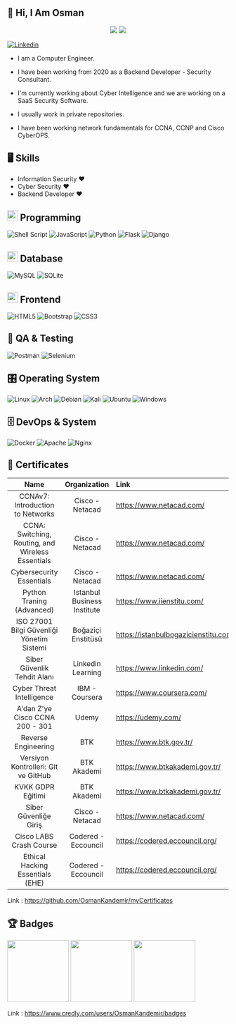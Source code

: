 
## 👋 Hi, I Am Osman

<p align="center"> <img src="https://komarev.com/ghpvc/?username=OsmanKandemir&label=Profile Views&color=brightgreen&style=plastic" /> <a href="https://twitter.com/osmankndmr?ref_src=twsrc%5Etfw" class="twitter-follow-button">
<img src="https://img.shields.io/twitter/follow/osmankndmr?style=social" />
</a></p>

[![Linkedin](https://img.shields.io/badge/-Linkedin-02f)](https://www.linkedin.com/in/itay-migdal-b91821116/)

- I am a Computer Engineer.
- I have been working from 2020 as a Backend Developer - Security Consultant.
- I'm currently working about Cyber Intelligence and we are working on a SaaS Security Software.

- I usually work in private repositories.
- I have been working network fundamentals for CCNA, CCNP and Cisco CyberOPS.



 ## 🖥️ Skills
 
 - Information Security ❤
 - Cyber Security ❤
 - Backend Developer ❤

## <img src="https://cdn.iconscout.com/icon/free/png-256/coding-294-459944.png" width="24px" height="24px"> Programming

![Shell Script](https://img.shields.io/badge/shell_script-%23121011.svg?style=for-the-badge&logo=gnu-bash&logoColor=white)
![JavaScript](https://img.shields.io/badge/javascript-%23323330.svg?style=for-the-badge&logo=javascript&logoColor=%23F7DF1E)
![Python](https://img.shields.io/badge/python-3670A0?style=for-the-badge&logo=python&logoColor=ffdd54)
![Flask](https://img.shields.io/badge/flask-%23000.svg?style=for-the-badge&logo=flask&logoColor=white)
![Django](https://img.shields.io/badge/django-%23092E20.svg?style=for-the-badge&logo=django&logoColor=white)

## <img src="https://cdn.iconscout.com/icon/free/png-256/database-828-448141.png" width="24px" height="24px"> Database

![MySQL](https://img.shields.io/badge/mysql-%2300f.svg?style=for-the-badge&logo=mysql&logoColor=white)
![SQLite](https://img.shields.io/badge/sqlite-%2307405e.svg?style=for-the-badge&logo=sqlite&logoColor=white)

## <img src="https://cdn.iconscout.com/icon/premium/png-256-thumb/frontend-1874446-1587018.png" width="24px" height="24px"> Frontend
![HTML5](https://img.shields.io/badge/html5-%23E34F26.svg?style=for-the-badge&logo=html5&logoColor=white)
![Bootstrap](https://img.shields.io/badge/bootstrap-%23563D7C.svg?style=for-the-badge&logo=bootstrap&logoColor=white)
![CSS3](https://img.shields.io/badge/css3-%231572B6.svg?style=for-the-badge&logo=css3&logoColor=white)

## 🧪 QA & Testing
![Postman](https://img.shields.io/badge/Postman-FF6C37?style=for-the-badge&logo=postman&logoColor=white)
![Selenium](https://img.shields.io/badge/-selenium-%43B02A?style=for-the-badge&logo=selenium&logoColor=white)

## 🎛️ Operating System
![Linux](https://img.shields.io/badge/Linux-FCC624?style=for-the-badge&logo=linux&logoColor=black)
![Arch](https://img.shields.io/badge/Arch%20Linux-1793D1?logo=arch-linux&logoColor=fff&style=for-the-badge)
![Debian](https://img.shields.io/badge/Debian-D70A53?style=for-the-badge&logo=debian&logoColor=white)
![Kali](https://img.shields.io/badge/Kali-268BEE?style=for-the-badge&logo=kalilinux&logoColor=white)
![Ubuntu](https://img.shields.io/badge/Ubuntu-E95420?style=for-the-badge&logo=ubuntu&logoColor=white)
![Windows](https://img.shields.io/badge/Windows-0078D6?style=for-the-badge&logo=windows&logoColor=white)

## 🗄️ DevOps & System
![Docker](https://img.shields.io/badge/docker-%230db7ed.svg?style=for-the-badge&logo=docker&logoColor=white)
![Apache](https://img.shields.io/badge/apache-%23D42029.svg?style=for-the-badge&logo=apache&logoColor=white)
![Nginx](https://img.shields.io/badge/nginx-%23009639.svg?style=for-the-badge&logo=nginx&logoColor=white)
 
 ## 📜 Certificates
 
|                           Name                    |        Organization         |               Link                   |
| :-----------------------------------------------: | :-------------------------: | :----------------------------------- |
| CCNAv7: Introduction to Networks                  | Cisco - Netacad             | https://www.netacad.com/             |
| CCNA: Switching, Routing, and Wireless Essentials | Cisco - Netacad             | https://www.netacad.com/             |
| Cybersecurity Essentials                          | Cisco - Netacad             | https://www.netacad.com/             |
| Python Traning (Advanced)                         | Istanbul Business Institute | https://www.iienstitu.com/           |
| ISO 27001 Bilgi Güvenliği Yönetim Sistemi         | Boğaziçi Enstitüsü          | https://istanbulbogazicienstitu.com/ |
| Siber Güvenlik Tehdit Alanı                       | Linkedin Learning           | https://www.linkedin.com/            |
| Cyber Threat Intelligence                         | IBM - Coursera              | https://www.coursera.com/            |
| A'dan Z'ye Cisco CCNA 200 - 301                   | Udemy                       | https://udemy.com/                   |
| Reverse Engineering                               | BTK                         | https://www.btk.gov.tr/              |  
| Versiyon Kontrolleri: Git ve GitHub               | BTK Akademi                 | https://www.btkakademi.gov.tr/       |
| KVKK GDPR Eğitimi                                 | BTK Akademi                 | https://www.btkakademi.gov.tr/       |  
| Siber Güvenliğe Giriş                             | Cisco - Netacad             | https://www.netacad.com/             | 
| Cisco LABS Crash Course                           | Codered - Eccouncil         | https://codered.eccouncil.org/       |
| Ethical Hacking Essentials (EHE)                  | Codered - Eccouncil         | https://codered.eccouncil.org/       |


Link : https://github.com/OsmanKandemir/myCertificates

 ## 🏆 Badges
 
<img src="https://images.credly.com/size/680x680/images/054913b2-e271-49a2-a1a4-9bf1c1f9a404/CyberEssentials.png" width="140px" height="140px"> <img src="https://images.credly.com/size/680x680/images/70d71df5-f3dc-4380-9b9d-f22513a70417/CCNAITN__1_.png" width="140px" height="140px"> <img src="https://images.credly.com/size/340x340/images/f4ccdba9-dd65-4349-baad-8f05df116443/CCNASRWE__1_.png" width="140px" height="140px">




 Link : https://www.credly.com/users/OsmanKandemir/badges
 
 
 
 
